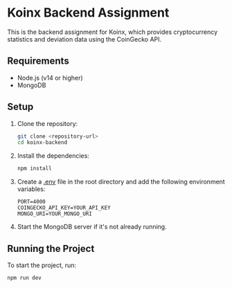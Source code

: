 # Koinx Backend Assignment

This is the backend assignment for Koinx, which provides cryptocurrency statistics and deviation data using the CoinGecko API.

## Requirements

- Node.js (v14 or higher)
- MongoDB

## Setup

1. Clone the repository:
    ```sh
    git clone <repository-url>
    cd koinx-backend
    ```

2. Install the dependencies:
    ```sh
    npm install
    ```

3. Create a [.env](http://_vscodecontentref_/1) file in the root directory and add the following environment variables:
    ```env
    PORT=4000
    COINGECKO_API_KEY=YOUR_API_KEY
    MONGO_URI=YOUR_MONGO_URI
    ```

4. Start the MongoDB server if it's not already running.

## Running the Project

To start the project, run:
```sh
npm run dev